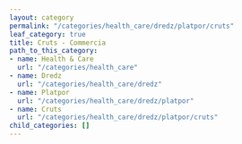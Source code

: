 ```yaml
---
layout: category
permalink: "/categories/health_care/dredz/platpor/cruts"
leaf_category: true
title: Cruts - Commercia
path_to_this_category:
- name: Health & Care
  url: "/categories/health_care"
- name: Dredz
  url: "/categories/health_care/dredz"
- name: Platpor
  url: "/categories/health_care/dredz/platpor"
- name: Cruts
  url: "/categories/health_care/dredz/platpor/cruts"
child_categories: []
---
```

